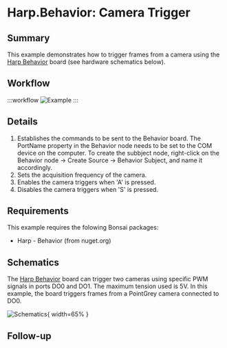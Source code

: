 # Harp.Behavior: Camera Trigger


## Summary
This example demonstrates how to trigger frames from a camera using the [Harp Behavior](https://harp-tech.org/api/Harp.Behavior.html) board (see hardware schematics below). 


## Workflow
:::workflow
![Example](~/workflows/HarpExamples/BehaviorBoard/CameraTrigger/CameraTrigger.bonsai)
:::



## Details
1. Establishes the commands to be sent to the Behavior board. The PortName property in the Behavior node needs to be set to the COM device on the computer. To create the subbject node, right-click on the Behavior node -> Create Source -> Behavior Subject, and name it accordingly. 
2. Sets the acquisition frequency of the camera.
3. Enables the camera triggers when 'A' is pressed. 
4. Disables the camera triggers when 'S' is pressed.

## Requirements
This example requires the folowing Bonsai packages:
- Harp - Behavior (from nuget.org)


## Schematics
The [Harp Behavior](https://harp-tech.org/api/Harp.Behavior.html) board can trigger two cameras using specific PWM signals in ports DO0 and DO1. The maximum tension used is 5V. In this example, the board triggers frames from a PointGrey camera connected to DO0. 

![Schematics](./CameraTrigger.png){ width=65% }


## Follow-up


